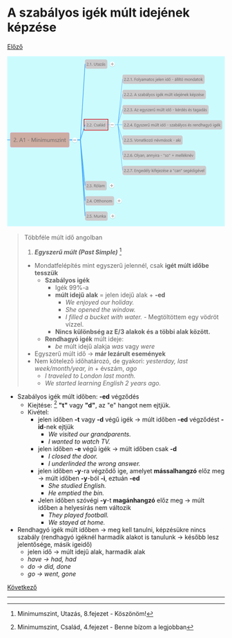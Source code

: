 # A szabályos igék múlt idejének képzése

[Előző](1.md)

![2.2](images/2.2.png)

>Többféle múlt idő angolban
>1. ***Egyszerű múlt (Past Simple)*** [^1]
>   * Mondatfelépítés mint egyszerű jelennél, csak **igét múlt időbe tesszük**
>     * **Szabályos igék**
>       * Igék 99%-a
>       * **múlt idejű alak** = jelen idejű alak + **-ed**
>         * *We enjoyed our holiday.*
>         * *She opened the window.*
>         * *I filled a bucket with water.* - Megtöltöttem egy vödröt vízzel.
>       * **Nincs különbség az E/3 alakok és a többi alak között.**
>     * **Rendhagyó igék** múlt ideje:
>       * *be* múlt idejű alakja *was* vagy *were*
>   * Egyszerű múlt idő -> **már lezárult események**
>   * Nem kötelező időhatározó, de gyakori: *yesterday, last week/month/year, in* + évszám, *ago*
>     * *I traveled to London last month.*
>     * *We started learning English 2 years ago.*

* Szabályos igék múlt időben: **-ed** végződés 
  * Kiejtése: [^2] **"t"** vagy **"d"**, az "e" hangot nem ejtjük.
  * Kivétel: 
    * jelen időben **-t** vagy **-d** végű igék -> múlt időben **-ed** végződést **-id**-nek ejtjük
      * *We visited our grandparents.*
      * *I wanted to watch TV.*
    * jelen időben **-e** végű igék -> múlt időben csak **-d**
      * *I closed the door.*
      * *I underlinded the wrong answer.*
    * jelen időben **-y**-ra végződő ige, amelyet **mássalhangzó** előz meg -> múlt időben **-y**-ból **-i**, eztuán **-ed**
      * *She studied English.*
      * *He emptied the bin.*
    * Jelen időben szóvégi **-y**-t **magánhangzó** előz meg -> múlt időben a helyesírás nem változik
      * *They played football.*
      * *We stayed at home.*
* Rendhagyó igék múlt időben -> meg kell tanulni, képzésükre nincs szabály (rendhagyó igéknél harmadik alakot is tanulunk -> később lesz jelentősége, másik igeidő)
  * jelen idő -> múlt idejű alak, harmadik alak
  * *have -> had, had*
  * *do -> did, done*
  * *go -> went, gone*

[Következő](3.md)

---
[^1]: Minimumszint, Utazás, 8.fejezet - Köszönöm! 
[^2]: Minimumszint, Család, 4.fejezet - Benne bízom a legjobban